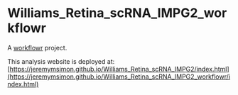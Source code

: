 # Williams_Retina_scRNA_IMPG2_workflowr

A [workflowr][] project.

[workflowr]: https://github.com/workflowr/workflowr

This analysis website is deployed at: [https://jeremymsimon.github.io/Williams_Retina_scRNA_IMPG2/index.html](https://jeremymsimon.github.io/Williams_Retina_scRNA_IMPG2_workflowr/index.html)

